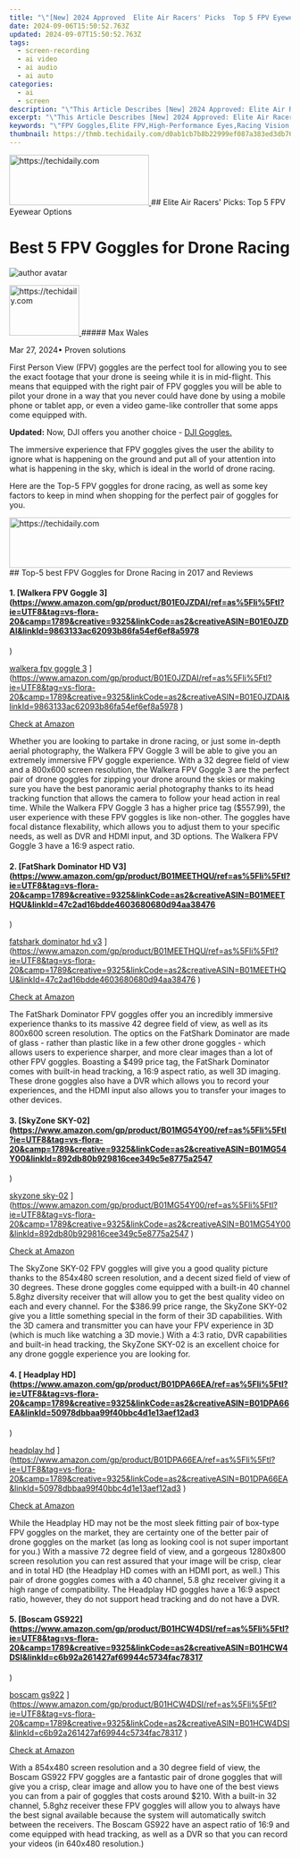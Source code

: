 ```yaml
---
title: "\"[New] 2024 Approved  Elite Air Racers' Picks  Top 5 FPV Eyewear Options\""
date: 2024-09-06T15:50:52.763Z
updated: 2024-09-07T15:50:52.763Z
tags: 
  - screen-recording
  - ai video
  - ai audio
  - ai auto
categories: 
  - ai
  - screen
description: "\"This Article Describes [New] 2024 Approved: Elite Air Racers' Picks: Top 5 FPV Eyewear Options\""
excerpt: "\"This Article Describes [New] 2024 Approved: Elite Air Racers' Picks: Top 5 FPV Eyewear Options\""
keywords: "\"FPV Goggles,Elite FPV,High-Performance Eyes,Racing Vision Gear,FPV Pilot Sight,Premium Flight Visors,Top FPV Eyewear\""
thumbnail: https://thmb.techidaily.com/d0ab1cb7b8b22999ef087a383ed3db769492e1f7dd341f7046ddf8ecb2ad394e.png
---
```


<!-- affiliate ads begin -->
<a href="https://aligracehair.sjv.io/c/5597632/2115930/19272" target="_top" id="2115930">
  <img src="//a.impactradius-go.com/display-ad/19272-2115930" border="0" alt="https://techidaily.com" width="250" height="90"/>
</a>
<img height="0" width="0" src="https://aligracehair.sjv.io/i/5597632/2115930/19272" style="position:absolute;visibility:hidden;" border="0" />
<!-- affiliate ads end -->
## Elite Air Racers' Picks: Top 5 FPV Eyewear Options

# Best 5 FPV Goggles for Drone Racing

![author avatar](https://images.wondershare.com/filmora/article-images/max-wales-author.jpg)

<!-- affiliate ads begin -->
<a href="https://25home.pxf.io/c/5597632/2123468/16836" target="_top" id="2123468">
  <img src="//a.impactradius-go.com/display-ad/16836-2123468" border="0" alt="https://techidaily.com" width="125" height="90"/>
</a>
<img height="0" width="0" src="https://25home.pxf.io/i/5597632/2123468/16836" style="position:absolute;visibility:hidden;" border="0" />
<!-- affiliate ads end -->
##### Max Wales

 Mar 27, 2024• Proven solutions

 First Person View (FPV) goggles are the perfect tool for allowing you to see the exact footage that your drone is seeing while it is in mid-flight. This means that equipped with the right pair of FPV goggles you will be able to pilot your drone in a way that you never could have done by using a mobile phone or tablet app, or even a video game-like controller that some apps come equipped with.

**Updated:** Now, DJI offers you another choice - [DJI Goggles.](https://tools.techidaily.com/wondershare/filmora/download/)

 The immersive experience that FPV goggles gives the user the ability to ignore what is happening on the ground and put all of your attention into what is happening in the sky, which is ideal in the world of drone racing.

 Here are the Top-5 FPV goggles for drone racing, as well as some key factors to keep in mind when shopping for the perfect pair of goggles for you.

<!-- affiliate ads begin -->
<a href="https://aligracehair.sjv.io/c/5597632/2135405/19272" target="_top" id="2135405">
  <img src="//a.impactradius-go.com/display-ad/19272-2135405" border="0" alt="https://techidaily.com" width="728" height="90"/>
</a>
<img height="0" width="0" src="https://aligracehair.sjv.io/i/5597632/2135405/19272" style="position:absolute;visibility:hidden;" border="0" />
<!-- affiliate ads end -->
## Top-5 best FPV Goggles for Drone Racing in 2017 and Reviews

#### 1\. [Walkera FPV Goggle 3](<https://www.amazon.com/gp/product/B01E0JZDAI/ref=as%5Fli%5Ftl?ie=UTF8&tag=vs-flora-20&camp=1789&creative=9325&linkCode=as2&creativeASIN=B01E0JZDAI&linkId=9863133ac62093b86fa54ef6ef8a5978>

)

[walkera fpv goggle 3](https://images.wondershare.com/filmora/article-images/walkera-fpv-goggle-3.jpg) ](https://www.amazon.com/gp/product/B01E0JZDAI/ref=as%5Fli%5Ftl?ie=UTF8&tag=vs-flora-20&camp=1789&creative=9325&linkCode=as2&creativeASIN=B01E0JZDAI&linkId=9863133ac62093b86fa54ef6ef8a5978
)

[Check at Amazon](https://www.amazon.com/gp/product/B01E0JZDAI/ref=as%5Fli%5Ftl?ie=UTF8&tag=vs-flora-20&camp=1789&creative=9325&linkCode=as2&creativeASIN=B01E0JZDAI&linkId=9863133ac62093b86fa54ef6ef8a5978
)

 Whether you are looking to partake in drone racing, or just some in-depth aerial photography, the Walkera FPV Goggle 3 will be able to give you an extremely immersive FPV goggle experience. With a 32 degree field of view and a 800x600 screen resolution, the Walkera FPV Goggle 3 are the perfect pair of drone goggles for zipping your drone around the skies or making sure you have the best panoramic aerial photography thanks to its head tracking function that allows the camera to follow your head action in real time. While the Walkera FPV Goggle 3 has a higher price tag ($557.99), the user experience with these FPV goggles is like non-other. The goggles have focal distance flexability, which allows you to adjust them to your specific needs, as well as DVR and HDMI input, and 3D options. The Walkera FPV Goggle 3 have a 16:9 aspect ratio.

#### 2\. [FatShark Dominator HD V3](<https://www.amazon.com/gp/product/B01MEETHQU/ref=as%5Fli%5Ftl?ie=UTF8&tag=vs-flora-20&camp=1789&creative=9325&linkCode=as2&creativeASIN=B01MEETHQU&linkId=47c2ad16bdde4603680680d94aa38476>

)

[fatshark dominator hd v3](https://images.wondershare.com/filmora/article-images/fatshark-dominator-hd-v3.jpg) ](https://www.amazon.com/gp/product/B01MEETHQU/ref=as%5Fli%5Ftl?ie=UTF8&tag=vs-flora-20&camp=1789&creative=9325&linkCode=as2&creativeASIN=B01MEETHQU&linkId=47c2ad16bdde4603680680d94aa38476
)

[Check at Amazon](https://www.amazon.com/gp/product/B01MEETHQU/ref=as%5Fli%5Ftl?ie=UTF8&tag=vs-flora-20&camp=1789&creative=9325&linkCode=as2&creativeASIN=B01MEETHQU&linkId=47c2ad16bdde4603680680d94aa38476
)

 The FatShark Dominator FPV goggles offer you an incredibly immersive experience thanks to its massive 42 degree field of view, as well as its 800x600 screen resolution. The optics on the FatShark Dominator are made of glass - rather than plastic like in a few other drone goggles - which allows users to experience sharper, and more clear images than a lot of other FPV goggles. Boasting a $499 price tag, the FatShark Dominator comes with built-in head tracking, a 16:9 aspect ratio, as well 3D imaging. These drone goggles also have a DVR which allows you to record your experiences, and the HDMI input also allows you to transfer your images to other devices.

#### 3\. [SkyZone SKY-02](<https://www.amazon.com/gp/product/B01MG54Y00/ref=as%5Fli%5Ftl?ie=UTF8&tag=vs-flora-20&camp=1789&creative=9325&linkCode=as2&creativeASIN=B01MG54Y00&linkId=892db80b929816cee349c5e8775a2547>

)

[skyzone sky-02](https://images.wondershare.com/filmora/article-images/skyzone-sky-02.jpg) ](https://www.amazon.com/gp/product/B01MG54Y00/ref=as%5Fli%5Ftl?ie=UTF8&tag=vs-flora-20&camp=1789&creative=9325&linkCode=as2&creativeASIN=B01MG54Y00&linkId=892db80b929816cee349c5e8775a2547
)

[Check at Amazon](https://www.amazon.com/gp/product/B01MG54Y00/ref=as%5Fli%5Ftl?ie=UTF8&tag=vs-flora-20&camp=1789&creative=9325&linkCode=as2&creativeASIN=B01MG54Y00&linkId=892db80b929816cee349c5e8775a2547
)

 The SkyZone SKY-02 FPV goggles will give you a good quality picture thanks to the 854x480 screen resolution, and a decent sized field of view of 30 degrees. These drone goggles come equipped with a built-in 40 channel 5.8ghz diversity receiver that will allow you to get the best quality video on each and every channel. For the $386.99 price range, the SkyZone SKY-02 give you a little something special in the form of their 3D capabilities. With the 3D camera and transmitter you can have your FPV experience in 3D (which is much like watching a 3D movie.) With a 4:3 ratio, DVR capabilities and built-in head tracking, the SkyZone SKY-02 is an excellent choice for any drone goggle experience you are looking for.

#### 4\. [ Headplay HD](<https://www.amazon.com/gp/product/B01DPA66EA/ref=as%5Fli%5Ftl?ie=UTF8&tag=vs-flora-20&camp=1789&creative=9325&linkCode=as2&creativeASIN=B01DPA66EA&linkId=50978dbbaa99f40bbc4d1e13aef12ad3>

)

[headplay hd](https://images.wondershare.com/filmora/article-images/headplay-hd.jpg) ](https://www.amazon.com/gp/product/B01DPA66EA/ref=as%5Fli%5Ftl?ie=UTF8&tag=vs-flora-20&camp=1789&creative=9325&linkCode=as2&creativeASIN=B01DPA66EA&linkId=50978dbbaa99f40bbc4d1e13aef12ad3
)

[Check at Amazon](https://www.amazon.com/gp/product/B01DPA66EA/ref=as%5Fli%5Ftl?ie=UTF8&tag=vs-flora-20&camp=1789&creative=9325&linkCode=as2&creativeASIN=B01DPA66EA&linkId=50978dbbaa99f40bbc4d1e13aef12ad3
)

 While the Headplay HD may not be the most sleek fitting pair of box-type FPV goggles on the market, they are certainty one of the better pair of drone goggles on the market (as long as looking cool is not super important for you.) With a massive 72 degree field of view, and a gorgeous 1280x800 screen resolution you can rest assured that your image will be crisp, clear and in total HD (the Headplay HD comes with an HDMI port, as well.) This pair of drone goggles comes with a 40 channel, 5.8 ghz receiver giving it a high range of compatibility. The Headplay HD goggles have a 16:9 aspect ratio, however, they do not support head tracking and do not have a DVR.

#### 5\. [Boscam GS922](<https://www.amazon.com/gp/product/B01HCW4DSI/ref=as%5Fli%5Ftl?ie=UTF8&tag=vs-flora-20&camp=1789&creative=9325&linkCode=as2&creativeASIN=B01HCW4DSI&linkId=c6b92a261427af69944c5734fac78317>

)

[boscam gs922](https://images.wondershare.com/filmora/article-images/boscam-gs922.jpg) ](https://www.amazon.com/gp/product/B01HCW4DSI/ref=as%5Fli%5Ftl?ie=UTF8&tag=vs-flora-20&camp=1789&creative=9325&linkCode=as2&creativeASIN=B01HCW4DSI&linkId=c6b92a261427af69944c5734fac78317
)

[Check at Amazon](https://www.amazon.com/gp/product/B01HCW4DSI/ref=as%5Fli%5Ftl?ie=UTF8&tag=vs-flora-20&camp=1789&creative=9325&linkCode=as2&creativeASIN=B01HCW4DSI&linkId=c6b92a261427af69944c5734fac78317
)

 With a 854x480 screen resolution and a 30 degree field of view, the Boscam GS922 FPV goggles are a fantastic pair of drone goggles that will give you a crisp, clear image and allow you to have one of the best views you can from a pair of goggles that costs around $210\. With a built-in 32 channel, 5.8ghz receiver these FPV goggles will allow you to always have the best signal available because the system will automatically switch between the receivers. The Boscam GS922 have an aspect ratio of 16:9 and come equipped with head tracking, as well as a DVR so that you can record your videos (in 640x480 resolution.)

<!-- affiliate ads begin -->
<span id="1424527">
					<video width="864" height="1536" style="cursor:pointer"
           poster="//a.impactradius-go.com/display-clicktoplayimage/1424527.png"
           onclick="if(!this.playClicked){this.play();this.setAttribute('controls',true);this.playClicked=true;}">
	   <source src="//a.impactradius-go.com/display-ad/16446-1424527">
	   <img src="//a.impactradius-go.com/display-clicktoplayimage/1424527.png" style="border: none; height: 100%; width: 100%; object-fit: contain">
	</video>
	<div style="width:540px;text-align:center"><a href="javascript:window.open(decodeURIComponent('https%3A%2F%2Flaganoo.pxf.io%2Fc%2F5597632%2F1424527%2F16446'), '_blank');void(0);">Click here</a></div>
</span>
<img height="0" width="0" src="https://imp.pxf.io/i/5597632/1424527/16446" style="position:absolute;visibility:hidden;" border="0" />
<!-- affiliate ads end -->
## What to Consider When Buying a FPV Goggle?

**Form:** There are two major categories of FPV goggles, compact and box. With compact goggles you will be getting a lightweight goggle that should fit snuggles to your head and give you two small screens. While with the Box goggles you will have a large LCD screen (allowing for a better view,) however, they tend to be a little more heavy than the compact FPV goggles.

**Aspect Ratio:** Your drone's FPV camera come in one of two aspect ratios - 16:9 or 4:3\. This means it is absolutely crucial to make sure that you grab a paid of FPV goggles that match that aspect ratio. If you mix and match aspect ratios yo will end up with an image that is squashed or stretched out. While you may think you could get used to the skewed view, it takes away from the precision (and point) of having a FPV goggle when drone racing.

**Field of View:** Each set of FPV goggles comes with their own Field of View (FOV.) This means each pair of goggles has its own degree to which the edge of the viewing screen is angled from your eyes. The higher the FOV a goggle has the better your picture quality will be.

**Head Tracking:** When it comes to drone racing, you will want to make sure you have a FPV goggle that has a high head tracking ratio. Head tracking allows for a truly immersive experience because it relates to the ability of your on-board camera motion to bind with your head motion (meaning the camera moves smoothly and accurately in relation to how you move your head as the pilot.)

![author avatar](https://images.wondershare.com/filmora/article-images/max-wales-author.jpg)

<!-- affiliate ads begin -->
<a href="https://aligracehair.sjv.io/c/5597632/2115942/19272" target="_top" id="2115942">
  <img src="//a.impactradius-go.com/display-ad/19272-2115942" border="0" alt="https://techidaily.com" width="160" height="90"/>
</a>
<img height="0" width="0" src="https://aligracehair.sjv.io/i/5597632/2115942/19272" style="position:absolute;visibility:hidden;" border="0" />
<!-- affiliate ads end -->
Max Wales

Max Wales is a writer and a lover of all things video.

Follow @Max Wales


<ins class="adsbygoogle"
     style="display:block"
     data-ad-format="autorelaxed"
     data-ad-client="ca-pub-7571918770474297"
     data-ad-slot="1223367746"></ins>



<ins class="adsbygoogle"
     style="display:block"
     data-ad-client="ca-pub-7571918770474297"
     data-ad-slot="8358498916"
     data-ad-format="auto"
     data-full-width-responsive="true"></ins>


<span class="atpl-alsoreadstyle">Also read:</span>
<div><ul>
<li><a href="https://screen-capture.techidaily.com/new-2024-approved-time-management-mastery-slack-and-filmora-for-productive-team-meetings/"><u>[New] 2024 Approved  Time Management Mastery  Slack & Filmora for Productive Team Meetings</u></a></li>
<li><a href="https://screen-activity-recording.techidaily.com/new-2024-approved-visual-storytelling-of-pc-playtime-top-6-screenshot-secrets/"><u>[New] 2024 Approved  Visual Storytelling of PC Playtime - Top 6 Screenshot Secrets</u></a></li>
<li><a href="https://instagram-video-recordings.techidaily.com/new-from-instagrams-reels-to-your-camera-roll-a-guide/"><u>[New] From Instagram's Reels to Your Camera Roll  A Guide</u></a></li>
<li><a href="https://screen-mirroring-recording.techidaily.com/updated-ppt-visualization-leveraging-webcam-tech/"><u>[Updated] PPT Visualization  Leveraging Webcam Tech</u></a></li>
<li><a href="https://fox-helps.techidaily.com/2024-approved-best-data-buffering-option-for-sony-a7c/"><u>2024 Approved  Best Data Buffering Option for Sony A7C</u></a></li>
<li><a href="https://fox-helps.techidaily.com/2024-approved-cinematic-cadences-finding-film-friendly-sounds/"><u>2024 Approved  Cinematic Cadences  Finding Film-Friendly Sounds</u></a></li>
<li><a href="https://fox-helps.techidaily.com/2024-approved-converting-tiktok-audio-into-desired-mobile-ringtones/"><u>2024 Approved  Converting TikTok Audio Into Desired Mobile Ringtones</u></a></li>
<li><a href="https://fox-helps.techidaily.com/2024-approved-cutting-edge-ergonomic-innovations-transforming-workspaces-today/"><u>2024 Approved  Cutting-Edge Ergonomic Innovations Transforming Workspaces Today</u></a></li>
<li><a href="https://fox-helps.techidaily.com/2024-approved-easy-to-follow-action-cam-buyers-blueprint-23/"><u>2024 Approved  Easy-to-Follow Action Cam Buyers’ Blueprint '23</u></a></li>
<li><a href="https://fox-helps.techidaily.com/2024-approved-enhance-your-footage-the-top-15-luts-for-gopro-videos/"><u>2024 Approved  Enhance Your Footage  The Top 15 LUTs for GoPro Videos</u></a></li>
<li><a href="https://fox-helps.techidaily.com/2024-approved-expert-endorsed-the-top-10-camcorders-for-your-needs/"><u>2024 Approved  Expert-Endorsed  The Top 10 Camcorders for Your Needs</u></a></li>
<li><a href="https://fox-helps.techidaily.com/2024-approved-explore-10-cost-effective-video-players-on-linuxwindowsmac/"><u>2024 Approved  Explore 10 Cost-Effective Video Players on Linux/Windows/Mac</u></a></li>
<li><a href="https://fox-helps.techidaily.com/2024-approved-exploring-hololens-by-microsoft-a-3d-dream-come-true/"><u>2024 Approved  Exploring HoloLens by Microsoft  A 3D Dream Come True</u></a></li>
<li><a href="https://fox-helps.techidaily.com/2024-approved-face-fluidity-techniques-implementing-motion-blur-effects/"><u>2024 Approved  Face Fluidity Techniques  Implementing Motion Blur Effects</u></a></li>
<li><a href="https://fox-helps.techidaily.com/2024-approved-hook-your-viewers-quickly-with-these-6-video-types/"><u>2024 Approved  Hook Your Viewers Quickly with These 6 Video Types</u></a></li>
<li><a href="https://fox-helps.techidaily.com/2024-approved-joining-the-zoom-community-with-ease-on-an-android-device/"><u>2024 Approved  Joining the Zoom Community with Ease on an Android Device</u></a></li>
<li><a href="https://fox-helps.techidaily.com/2024-approved-laughter-labyrinas-ideas-that-resonate-with-crowds/"><u>2024 Approved  Laughter Labyrinas  Ideas That Resonate with Crowds</u></a></li>
<li><a href="https://fox-helps.techidaily.com/2024-approved-live-gaming-zenith-revealed-9-edition/"><u>2024 Approved  Live Gaming Zenith Revealed, #9 Edition</u></a></li>
<li><a href="https://fox-helps.techidaily.com/2024-approved-making-cash-with-zero-skills-check-out-these-13-ways-on-reddit/"><u>2024 Approved  Making Cash with Zero Skills? Check Out These 13 Ways on Reddit</u></a></li>
<li><a href="https://fox-helps.techidaily.com/2024-approved-next-gen-skyborne-a-deep-dive-into-h501s-x4/"><u>2024 Approved  Next-Gen Skyborne  A Deep Dive Into H501S X4</u></a></li>
<li><a href="https://fox-helps.techidaily.com/2024-approved-oceans-bounty-best-cameras-for-anglers/"><u>2024 Approved  Ocean's Bounty - Best Cameras for Anglers</u></a></li>
<li><a href="https://fox-helps.techidaily.com/2024-approved-perfecting-iphone-capture-and-record-at-once/"><u>2024 Approved  Perfecting iPhone  Capture & Record at Once</u></a></li>
<li><a href="https://fox-helps.techidaily.com/2024-approved-post-with-a-podcast-highlight-moment/"><u>2024 Approved  Post with a Podcast Highlight Moment</u></a></li>
<li><a href="https://fox-helps.techidaily.com/2024-approved-quintuple-excellence-writing-for-eight-film-classifications/"><u>2024 Approved  Quintuple Excellence  Writing for Eight Film Classifications</u></a></li>
<li><a href="https://fox-helps.techidaily.com/2024-approved-stepwise-approach-to-downloading-movie-maker-6/"><u>2024 Approved  Stepwise Approach to Downloading Movie Maker 6</u></a></li>
<li><a href="https://fox-helps.techidaily.com/2024-approved-stunning-iphone-portraits-through-water-imagery-techniques/"><u>2024 Approved  Stunning iPhone Portraits Through Water Imagery Techniques</u></a></li>
<li><a href="https://fox-helps.techidaily.com/2024-approved-the-complete-gopro-comparison-guide/"><u>2024 Approved  The Complete Gopro Comparison Guide</u></a></li>
<li><a href="https://fox-helps.techidaily.com/2024-approved-the-editors-roadmap-to-perfection-in-fcp/"><u>2024 Approved  The Editor's Roadmap to Perfection in FCP</u></a></li>
<li><a href="https://fox-helps.techidaily.com/2024-approved-the-premier-8-video-transformers-for-your-mac-and-phone/"><u>2024 Approved  The Premier 8 Video Transformers for Your Mac & Phone</u></a></li>
<li><a href="https://fox-helps.techidaily.com/2024-approved-top-cricket-ultimate-guide-to-live-streaming-selection/"><u>2024 Approved  Top Cricket  Ultimate Guide to Live Streaming Selection</u></a></li>
<li><a href="https://fox-helps.techidaily.com/2024-approved-top-pick-ultimate-google-cardboard-virtual-reality-experiences/"><u>2024 Approved  Top Pick  Ultimate Google Cardboard Virtual Reality Experiences</u></a></li>
<li><a href="https://fox-helps.techidaily.com/2024-approved-top-ten-web-retailers-for-exquisite-wrapped-delights/"><u>2024 Approved  Top Ten Web Retailers for Exquisite Wrapped Delights</u></a></li>
<li><a href="https://fox-helps.techidaily.com/2024-approved-voice-only-visionaries-vs-youtube-enthusiasts/"><u>2024 Approved  Voice-Only Visionaries Vs. YouTube Enthusiasts</u></a></li>
<li><a href="https://fox-helps.techidaily.com/2024-approved-zenitherase-leading-edge-background-removal-tech/"><u>2024 Approved  ZenithErase  Leading-Edge Background Removal Tech</u></a></li>
<li><a href="https://fox-helps.techidaily.com/a-guide-to-risk-management-and-mitigation-strategies-in-market-research-for-2024/"><u>A Guide to Risk Management and Mitigation Strategies in Market Research for 2024</u></a></li>
<li><a href="https://fox-helps.techidaily.com/acclaimed-websites-for-google-pixel-tonal-sounds/"><u>Acclaimed Websites for Google Pixel Tonal Sounds</u></a></li>
<li><a href="https://buynow-reviews.techidaily.com/all-about-fitbit-inspire-hr-review-a-wristband-for-persistent-workout-companionship-and-vital-statistics-tracking/"><u>All About Fitbit Inspire HR Review: A Wristband for Persistent Workout Companionship and Vital Statistics Tracking</u></a></li>
<li><a href="https://fox-helps.techidaily.com/aquatic-videography-evolved-top-camcorders-of-the-year/"><u>Aquatic Videography Evolved - Top Camcorders of the Year</u></a></li>
<li><a href="https://fox-helps.techidaily.com/audience-enchantment-setting-tips-for-streams/"><u>Audience Enchantment  Setting Tips for Streams</u></a></li>
<li><a href="https://tech-revival.techidaily.com/chatgpt-as-your-dungeon-helper-discover-6-ways-to-master-online-adventures/"><u>ChatGPT as Your Dungeon Helper: Discover 6 Ways to Master Online Adventures</u></a></li>
<li><a href="https://win-amazing.techidaily.com/complete-guide-to-downloading-the-hp-laserjet-pro-mfp-m127fn-drivers/"><u>Complete Guide to Downloading the HP LaserJet Pro MFP M127FN Drivers</u></a></li>
<li><a href="https://discover-best.techidaily.com/enhanced-user-experience-with-cutting-edge-cookiebot-technology/"><u>Enhanced User Experience with Cutting-Edge Cookiebot Technology</u></a></li>
<li><a href="https://extra-support.techidaily.com/in-2024-mastering-the-art-of-push-notifications-with-reddit-wisdom/"><u>In 2024, Mastering the Art of Push Notifications with Reddit Wisdom</u></a></li>
<li><a href="https://fox-hovers.techidaily.com/in-2024-revolutionize-your-shooting-essential-camera-gear-guide/"><u>In 2024, Revolutionize Your Shooting  Essential Camera Gear Guide</u></a></li>
<li><a href="https://android-location-track.techidaily.com/in-2024-top-10-telegram-spy-tools-on-nokia-c110-for-parents-drfone-by-drfone-virtual-android/"><u>In 2024, Top 10 Telegram Spy Tools On Nokia C110 for Parents | Dr.fone</u></a></li>
<li><a href="https://activate-lock.techidaily.com/ultimate-guide-from-iphone-13-icloud-activation-lock-bypass-by-drfone-ios/"><u>Ultimate Guide from iPhone 13 iCloud Activation Lock Bypass</u></a></li>
</ul></div>
